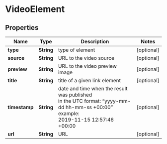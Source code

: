 # VideoElement


## Properties

| Name | Type | Description | Notes |
|------------ | ------------- | ------------- | -------------|
**type** | **String** | type of element |[optional]|
**source** | **String** | URL to the video source |[optional]|
**preview** | **String** | URL to the video preview image |[optional]|
**title** | **String** | title of a given link element |[optional]|
**timestamp** | **String** | date and time when the result was published<br>in the UTC format: “yyyy-mm-dd hh-mm-ss +00:00”<br>example:<br>2019-11-15 12:57:46 +00:00 |[optional]|
**url** | **String** | URL |[optional]|